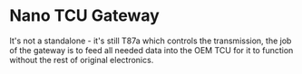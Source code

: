 # Nano TCU Gateway

It's not a standalone - it's still T87a which controls the transmission, the job of the gateway is to feed all needed data into the OEM TCU for it to function without the rest of original electronics.
